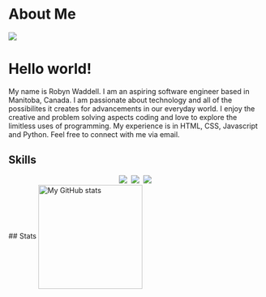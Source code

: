 # About Me
![](./Blue%20Modern%20Company%20Slogan%20LinkedIn%20Banner.png)
# Hello world!
My name is Robyn Waddell. I am an aspiring software engineer based in Manitoba, Canada. 
I am passionate about technology and all of the possibilites it creates for advancements in our everyday world. I enjoy the creative and problem solving aspects coding and love to explore the limitless uses of programming.
My experience is in HTML, CSS, Javascript and Python. 
Feel free to connect with me via email.
## Skills
<div align ="center">
<img src="https://img.shields.io/badge/code-javascript-informational?style=for-the-badge&logo=javascript&logoColor=white&color=f70995"/>&nbsp;
<img src="https://img.shields.io/badge/web-html-informational?style=for-the-badge&logo=html5&logoColor=white&color=f70995")/>&nbsp;
<img src="https://img.shields.io/badge/web-css-informational?style=for-the-badge&logo=css3&logoColor=white&color=f70995")/>&nbsp;
</div>
  ## Stats
<a href="https://github.com/robynwaddell">
  <img height="205px" align="center" src="https://github-readme-stats.vercel.app/api?username=robynwaddell&theme=dracula&show_icons=true" alt="My GitHub stats" />
</a>

